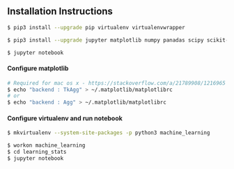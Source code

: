 ## Installation Instructions

```bash
$ pip3 install --upgrade pip virtualenv virtualenvwrapper

$ pip3 install --upgrade jupyter matplotlib numpy panadas scipy scikit-learn statsmodels

$ jupyter notebook
```

#### Configure matplotlib

```bash
# Required for mac os x - https://stackoverflow.com/a/21789908/1216965
$ echo "backend : TkAgg" > ~/.matplotlib/matplotlibrc
# or
$ echo "backend : Agg" > ~/.matplotlib/matplotlibrc

```

#### Configure virtualenv and run notebook

```bash
$ mkvirtualenv --system-site-packages -p python3 machine_learning

$ workon machine_learning
$ cd learning_stats
$ jupyter notebook
```